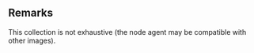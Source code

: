## Remarks  
 This collection is not exhaustive (the node agent may be             compatible with other images).